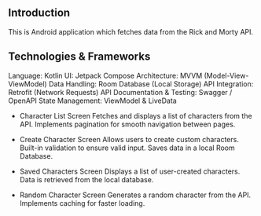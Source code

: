 ## Introduction
This is Android application which fetches data from the Rick and Morty API.  

## Technologies & Frameworks
Language: Kotlin
UI: Jetpack Compose
Architecture: MVVM (Model-View-ViewModel)
Data Handling: Room Database (Local Storage)
API Integration: Retrofit (Network Requests)
API Documentation & Testing: Swagger / OpenAPI
State Management: ViewModel & LiveData


- Character List Screen
Fetches and displays a list of characters from the API.
Implements pagination for smooth navigation between pages.

- Create Character Screen
Allows users to create custom characters.
Built-in validation to ensure valid input.
Saves data in a local Room Database.

- Saved Characters Screen
Displays a list of user-created characters.
Data is retrieved from the local database.

- Random Character Screen
Generates a random character from the API.
Implements caching for faster loading.
